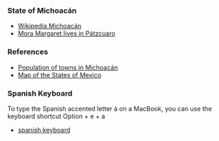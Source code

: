 
### State of Michoacán

- [Wikipedia Michoacán](https://en.wikipedia.org/wiki/Michoac%C3%A1n)
- [Mora Margaret lives in Pátzcuaro](https://www.youtube.com/watch?v=adiilqbC8NY)

### References

- [Population of towns in Michoacán](https://en.wikipedia.org/wiki/Municipalities_of_Michoac%C3%A1n)
- [Map of the States of Mexico](https://www.mappr.co/counties/mexico/#gid=1&pid=1)

### Spanish Keyboard

To type the Spanish accented letter á on a MacBook,
you can use the keyboard shortcut Option + e + a

- [spanish keyboard](https://github.com/stormasm/spanish/blob/main/misc/macbook.md)
